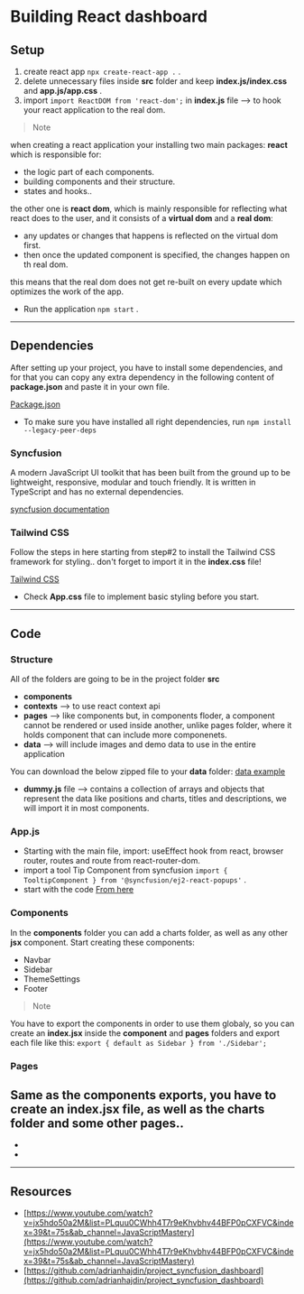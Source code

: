 # Building React dashboard
## Setup 
1. create react app `npx create-react-app .` .
2. delete unnecessary files inside **src** folder and keep **index.js/index.css** and **app.js/app.css** .
3. import `import ReactDOM from 'react-dom';` in **index.js** file --> to hook your react application to the real dom.

> Note

when creating a react application your installing two main packages: **react** which is responsible for:
- the logic part of each components.
- building components and their structure.
- states and hooks..

the other one is **react dom**, which is mainly responsible for reflecting what react does to the user, and it consists of a **virtual dom** and a **real dom**:
- any updates or changes that happens is reflected on the virtual dom first.
- then once the updated component is specified, the changes happen on th real dom.

this means that the real dom does not get re-built on every update which optimizes the work of the app.

- Run the application `npm start` .
________
## Dependencies 
After setting up your project, you have to install some dependencies, and for that you can copy any extra dependency in the following content of **package.json** and paste it in your own file.

[Package.json](https://github.com/adrianhajdin/project_syncfusion_dashboard/blob/main/package.json)

- To make sure you have installed all right dependencies, run `npm install --legacy-peer-deps`

### Syncfusion
A modern JavaScript UI toolkit that has been built from the ground up to be lightweight, responsive, modular and touch friendly. It is written in TypeScript and has no external dependencies.

[syncfusion documentation](https://help.syncfusion.com/)


### Tailwind CSS 
Follow the steps in here starting from step#2 to install the Tailwind CSS framework for styling.. don't forget to import it in the **index.css** file!

[Tailwind CSS](https://tailwindcss.com/docs/guides/create-react-app)

- Check **App.css** file to implement basic styling before you start.
_____

## Code
### Structure
All of the folders are going to be in the project folder **src**
- **components** 
- **contexts** --> to use react context api
- **pages** --> like components but, in components floder, a component cannot be rendered or used inside another, unlike pages folder, where it holds component that can include more componenets.
- **data** --> will include images and demo data to use in the entire application

You can download the below zipped file to your **data** folder:
[data example](https://minhaskamal.github.io/DownGit/#/home?url=https:%2F%2Fgithub.com%2Fadrianhajdin%2Fproject_syncfusion_dashboard%2Ftree%2Fmain%2Fsrc%2Fdata)

- **dummy.js** file --> contains a collection of arrays and objects that represent the data like positions and charts, titles and descriptions, we will import it in most components. 

### App.js
- Starting with the main file, import: useEffect hook from react, browser router, routes and route from react-router-dom.
- import a tool Tip Component from syncfusion `import { TooltipComponent } from '@syncfusion/ej2-react-popups'` .
- start with the code [From here](./src/App.js)

### Components
In the **components** folder you can add a charts folder, as well as any other **jsx** component.
Start creating these components:
- Navbar
- Sidebar
- ThemeSettings
- Footer


> Note

You have to export the components in order to use them globaly, so you can create an **index.jsx** inside the **component** and **pages** folders and export each file like this: `export { default as Sidebar } from './Sidebar';`

### Pages
Same as the components exports, you have to create an **index.jsx** file, as well as the charts folder and some other pages..
- 
- 
- 

_____

## Resources
- [https://www.youtube.com/watch?v=jx5hdo50a2M&list=PLquu0CWhh4T7r9eKhvbhv44BFP0pCXFVC&index=39&t=75s&ab_channel=JavaScriptMastery](https://www.youtube.com/watch?v=jx5hdo50a2M&list=PLquu0CWhh4T7r9eKhvbhv44BFP0pCXFVC&index=39&t=75s&ab_channel=JavaScriptMastery)
- [https://github.com/adrianhajdin/project_syncfusion_dashboard](https://github.com/adrianhajdin/project_syncfusion_dashboard)
